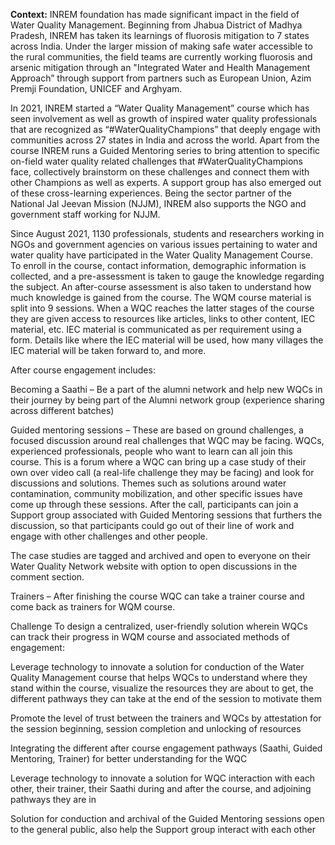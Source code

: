 
** Context:**
INREM foundation has made significant impact in the field of Water Quality Management. Beginning from Jhabua District of Madhya Pradesh, INREM has taken its learnings of fluorosis mitigation to 7 states across India. Under the larger mission of making safe water accessible to the rural communities, the field teams are currently working fluorosis and arsenic mitigation through an "Integrated Water and Health Management Approach” through support from partners such as European Union, Azim Premji Foundation, UNICEF and Arghyam.

In 2021, INREM started a “Water Quality Management” course which has seen involvement as well as growth of inspired water quality professionals that are recognized as “#WaterQualityChampions” that deeply engage with communities across 27 states in India and across the world. Apart from the course INREM runs a Guided Mentoring series to bring attention to specific on-field water quality related challenges that #WaterQualityChampions face, collectively brainstorm on these challenges and connect them with other Champions as well as experts. A support group has also emerged out of these cross-learning experiences. Being the sector partner of the National Jal Jeevan Mission (NJJM), INREM also supports the NGO and government staff working for NJJM.

Since August 2021, 1130 professionals, students and researchers working in NGOs and government agencies on various issues pertaining to water and water quality have participated in the Water Quality Management Course. To enroll in the course, contact information, demographic information is collected, and a pre-assessment is taken to gauge the knowledge regarding the subject. An after-course assessment is also taken to understand how much knowledge is gained from the course. The WQM course material is split into 9 sessions. When a WQC reaches the latter stages of the course they are given access to resources like articles, links to other content, IEC material, etc. IEC material is communicated as per requirement using a form. Details like where the IEC material will be used, how many villages the IEC material will be taken forward to, and more.

After course engagement includes:

Becoming a Saathi – Be a part of the alumni network and help new WQCs in their journey by being part of the Alumni network group (experience sharing across different batches)

Guided mentoring sessions – These are based on ground challenges, a focused discussion around real challenges that WQC may be facing. WQCs, experienced professionals, people who want to learn can all join this course. This is a forum where a WQC can bring up a case study of their own over video call (a real-life challenge they may be facing) and look for discussions and solutions. Themes such as solutions around water contamination, community mobilization, and other specific issues have come up through these sessions. After the call, participants can join a Support group associated with Guided Mentoring sessions that furthers the discussion, so that participants could go out of their line of work and engage with other challenges and other people.

The case studies are tagged and archived and open to everyone on their Water Quality Network website with option to open discussions in the comment section.

Trainers – After finishing the course WQC can take a trainer course and come back as trainers for WQM course.


Challenge
To design a centralized, user-friendly solution wherein WQCs can track their progress in WQM course and associated methods of engagement:

Leverage technology to innovate a solution for conduction of the Water Quality Management course that helps WQCs to understand where they stand within the course, visualize the resources they are about to get, the different pathways they can take at the end of the session to motivate them

Promote the level of trust between the trainers and WQCs by attestation for the session beginning, session completion and unlocking of resources

Integrating the different after course engagement pathways (Saathi, Guided Mentoring, Trainer) for better understanding for the WQC

Leverage technology to innovate a solution for WQC interaction with each other, their trainer, their Saathi during and after the course, and adjoining pathways they are in

Solution for conduction and archival of the Guided Mentoring sessions open to the general public, also help the Support group interact with each other




 
